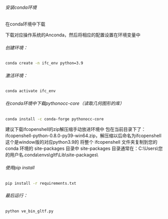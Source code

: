 ###### 安装conda环境

在conda环境中下载

下载对应操作系统的Anconda，然后将相应的配置设置在环境变量中

###### 创建环境：

```bash
conda create -n ifc_env python=3.9
```

###### 激活环境：

```bash
conda activate ifc_env
```

###### 在conda环境中下载pythonocc-core（读取几何图形的库）

```bash
conda install -c conda-forge pythonocc-core
```

建议下载ifcopenshell的zip解压缩手动放进环境中
包在当前目录下了：ifcopenshell-python-0.8.0-py39-win64.zip，解压缩以后命名为ifcopenshell
这个是window版的对应python3.9的
将整个 ifcopenshell 文件夹复制到您的 conda 环境的 site-packages 目录中
site-packages 目录通常在：C:\Users\您的用户名\.conda\envs\gltf\Lib\site-packages\

###### 使用pip install

```bash
pip install -r requirements.txt
```

###### 最后运行：

```bash
python ve_bin_gltf.py
```

